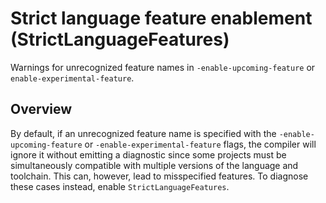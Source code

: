 # Strict language feature enablement (StrictLanguageFeatures)

Warnings for unrecognized feature names in `-enable-upcoming-feature` or
`enable-experimental-feature`.


## Overview

By default, if an unrecognized feature name is specified with the `-enable-upcoming-feature` or
`-enable-experimental-feature` flags, the compiler will ignore it without emitting a diagnostic
since some projects must be simultaneously compatible with multiple versions of the language and
toolchain. This can, however, lead to misspecified features. To diagnose these cases instead, enable
`StrictLanguageFeatures`.
